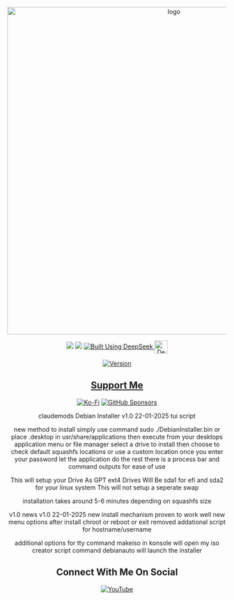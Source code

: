 <p align="center">
    <img width="750" src="https://i.postimg.cc/7PBwmhwK/Debian-Installer-1-27-2025.png" alt="logo">
</p>

<div align="center">

  <a href="https://www.linux.org" target="_blank"><img src="https://img.shields.io/badge/OS-Linux-e06c75?style=for-the-badge&logo=linux" /></a>
           <a href="https://www.debian.org" target="_blank"><img src="https://img.shields.io/badge/DISTRO-Debian-CE0058?style=for-the-badge&logo=debian-linux" /></a>
  </a>
  <a href="https://chat.deepseek.com/" target="_blank">
  <img src="https://img.shields.io/badge/Built_Using-DeepSeek-4D6BFE?style=for-the-badge&logo=deepseek&logoColor=4D6BFE" alt="Built Using DeepSeek">
  <img src="https://i.postimg.cc/ydBbyvRt/Deepseek.jpg" alt="DeepSeek Logo" style="height: 30px; vertical-align: middle;">
</a>

<div align="center">

[![Version](https://img.shields.io/github/v/release/claudemods/claudemods-DebianInstaller?color=FFD700&label=Latest%20Release&style=for-the-badge)](https://github.com/claudemods/claudemods-DebianInstaller/releases/tag/v1.0)
<div align="center">

## [ Support Me ](https://www.paypal.com/paypalme/claudemods?country.x=GB&locale)

</div>

<div align="center">

[![Ko-Fi](https://img.shields.io/badge/Ko--fi-F16061?style=for-the-badge&label=claudemods&color=3399FF&Linux&logo=ko-fi&logoColor=white)](https://ko-fi.com/claudemods)
[![GitHub Sponsors](https://img.shields.io/badge/sponsor-30363D?style=for-the-badge&label=claudemods&color=A836FF&logo=GitHub-Sponsors&logoColor=#white)](https://github.com/sponsors/claudemods)</div>

<div align="center">
claudemods Debian Installer v1.0 22-01-2025
    tui script 



new method to install
simply use command sudo ./DebianInstaller.bin
or place .desktop in usr/share/applications then execute from your desktops application menu or file manager
select a drive to install
then choose to check default squashfs locations or use a custom location
once you enter your password let the application do the rest
there is a process bar and command outputs for ease of use


This will setup your Drive As GPT ext4
Drives Will Be sda1 for efi and sda2 for your linux system
This will not setup a seperate swap

installation takes around 5-6 minutes depending on squashfs size




v1.0 news
v1.0 22-01-2025
new install mechanism proven to work well
new menu options after install chroot or reboot or exit
removed addational script for hostname/username
<div align="center">
additional options for tty
command makeiso in konsole will open my iso creator script
command debianauto will launch the installer
<div align="center">


<div align="center">

<h2 align="center"> Connect With Me On Social </h2>

<div align="center">

[![YouTube](https://img.shields.io/youtube/channel/subscribers/UC6OgAhBq7Ocb5g1bQfVSd0Q?color=ff0000&label=Youtube&logo=youtube&style=palstic)](https://youtube.com/@claudemods)


</div>

<div align="center">

</div>
